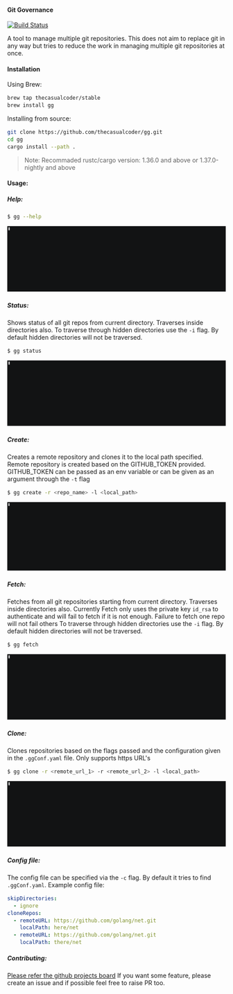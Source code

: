 #### Git Governance
[![Build Status](https://travis-ci.org/thecasualcoder/gg.svg?branch=master)](https://travis-ci.org/thecasualcoder/gg)

A tool to manage multiple git repositories. 
This does not aim to replace git in any way but tries to reduce the work in managing multiple git repositories at once.


#### Installation

Using Brew:

```bash
brew tap thecasualcoder/stable
brew install gg
```

Installing from source:
```bash
git clone https://github.com/thecasualcoder/gg.git
cd gg
cargo install --path .
```

> Note: Recommaded rustc/cargo version: 1.36.0 and above or 1.37.0-nightly and above 


#### Usage:

##### Help:
```bash
$ gg --help
```
![Help](/gifs/ggHelp.gif)

##### Status:
Shows status of all git repos from current directory. Traverses inside directories also. 
To traverse through hidden directories use the `-i` flag. By default hidden directories will not be traversed.

```bash
$ gg status
```
![Status](/gifs/ggStatus.gif)

##### Create:
Creates a remote repository and clones it to the local path specified. Remote repository is created based on the GITHUB_TOKEN provided.
GITHUB_TOKEN can be passed as an env variable or can be given as an argument through the `-t` flag
```bash
$ gg create -r <repo_name> -l <local_path>
```
![Create](/gifs/ggCreate.gif)

##### Fetch:
Fetches from all git repositories starting from current directory. Traverses inside directories also.
Currently Fetch only uses the private key `id_rsa` to authenticate and will fail to fetch if it is not enough. Failure to fetch one repo will not fail others
To traverse through hidden directories use the `-i` flag. By default hidden directories will not be traversed.
```bash
$ gg fetch 
```
![Fetch](/gifs/ggFetch.gif)

##### Clone:
Clones repositories based on the flags passed and the configuration given in the `.ggConf.yaml` file.
Only supports https URL's
```bash
$ gg clone -r <remote_url_1> -r <remote_url_2> -l <local_path>  
```
![Clone](/gifs/ggClone.gif)

##### Config file:

The config file can be specified via the `-c` flag. By default it tries to find `.ggConf.yaml`.
Example config file:

```yaml
skipDirectories:
  - ignore
cloneRepos:
  - remoteURL: https://github.com/golang/net.git
    localPath: here/net
  - remoteURL: https://github.com/golang/net.git
    localPath: there/net
```

##### Contributing:
[Please refer the github projects board](https://github.com/thecasualcoder/gg/projects/1)
If you want some feature, please create an issue and if possible feel free to raise PR too.